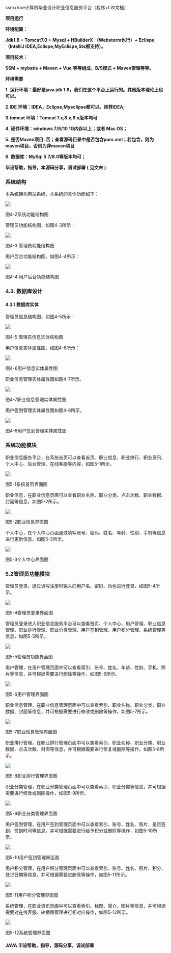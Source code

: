 ssm+Vue计算机毕业设计职业信息服务平台（程序+LW文档）

**项目运行**

**环境配置：**

**Jdk1.8 + Tomcat7.0 + Mysql + HBuilderX** **（Webstorm也行）+ Eclispe（IntelliJ
IDEA,Eclispe,MyEclispe,Sts都支持）。**

**项目技术：**

**SSM + mybatis + Maven + Vue** **等等组成，B/S模式 + Maven管理等等。**

**环境需要**

**1.** **运行环境：最好是java jdk 1.8，我们在这个平台上运行的。其他版本理论上也可以。**

**2.IDE** **环境：IDEA，Eclipse,Myeclipse都可以。推荐IDEA;**

**3.tomcat** **环境：Tomcat 7.x,8.x,9.x版本均可**

**4.** **硬件环境：windows 7/8/10 1G内存以上；或者 Mac OS；**

**5.** **是否Maven项目: 否；查看源码目录中是否包含pom.xml；若包含，则为maven项目，否则为非maven项目**

**6.** **数据库：MySql 5.7/8.0等版本均可；**

**毕设帮助，指导，本源码分享，调试部署** **(** **见文末** **)**

### 系统结构

本系统架构网站系统，本系统的具体功能如下：

![](./res/2155d1b5f26f41c6a81e4b5f97a1d007.png)

图4-2系统功能结构图

管理员功能结构图，如图4-3所示：

![](./res/dd44dd52f4884abe9397862e2dfb23dc.png)

图4-3 管理员功能结构图

用户后台功能结构图，如图4-4所示：

![](./res/dd1d8401b4b94176ab25c824640ef4d5.png)

图4-4 用户后台功能结构图

### 4.3. 数据库设计

#### 4.3.1 数据库实体

管理员信息结构图，如图4-5所示：

![](./res/789c0926c43a46f088bc00eb1b3c9184.png)

图4-5 管理员信息实体结构图

用户信息实体属性图，如图4-6所示：

![](./res/ea5e7b2ea5a740bfb0adc1101b806078.png)

图4-6用户信息实体属性图

职业信息管理实体属性图如图4-7所示。

![](./res/582b736f607e43e9897099aac6751b2b.png)

图4-7职业信息管理实体属性图

用户签到管理实体属性图如图4-8所示。

![](./res/79d09b3af78c4f0c814c40cb602e5df1.png)

图4-8用户签到管理实体属性图

### 系统功能模块

职业信息服务平台，在系统首页可以查看首页、职业信息、职业排行、职业资讯、个人中心、后台管理、在线客服等内容，如图5-1所示。

![](./res/73e4ac67a704448191c49e54e75a0022.png)

图5-1系统首页界面图

职业信息，在职业信息页面可以查看职业名称、职业分类、点击次数、职业数据、封面等信息，如图5-2所示。

![](./res/ef84767f63e14a71aa6dfef6ca9b8612.png)

图5-2职业信息界面图

个人中心，在个人中心页面通过填写账号、密码、姓名、年龄、性别、手机等信息进行更新信息，如图5-3所示。

![](./res/c85b30ef7853442589bc418ad1dda21a.png)

图5-3个人中心界面图

### 5.2管理员功能模块

管理员登录，通过填写注册时输入的用户名、密码、角色进行登录，如图5-4所示。

![](./res/b0a78046ab7a4650b100e69320fc4dc8.png)

图5-4管理员登录界面图

管理员登录进入职业信息服务平台可以查看首页、个人中心、用户管理、职业信息管理、职业排行管理、职业分类管理、用户签到管理、用户积分管理、系统管理等信息，如图5-5所示。

![](./res/52e0e184609c463a9f0ffd2040cd7e33.png)

图5-5管理员功能界面图

用户管理，在用户管理页面中可以查看索引、账号、姓名、年龄、性别、手机、照片等信息，并可根据需要进行删除等操作，如图5-6所示。

![](./res/0a0a1d3e90e9431bb0145b5fb8747d71.png)

图5-6用户管理界面图

职业信息管理，在职业信息管理页面中可以查看索引、职业名称、职业分类、职业数据、封面等信息，并可根据需要进行修改或删除等操作，如图5-7所示。

![](./res/2d6416615c3745cfa83761f8df009d72.png)

图5-7职业信息管理界面图

职业排行管理，在职业排行管理页面中可以查看索引、职业名称、职业分类、职业数据、点击次数、封面等信息，并可根据需要进行修复或删除等操作，如图5-8所示。

![](./res/f2bcfa5a59a941068723d2ab05689db7.png)

图5-8职业排行管理界面图

职业分类管理，在职业分类管理页面中可以查看索引、职业分类等信息，并可根据需要进行修改或删除操作，如图5-9所示。

![](./res/157d626cfe924c12802666f1127b41a9.png)

图5-9职业分类管理界面图

用户签到管理，在用户签到管理页面中可以查看索引、账号、姓名、照片、是否签到、签到时间等信息，并可根据需要进行给予积分或删除等操作，如图5-10所示。

![](./res/44f4f697dd344598a748dea374343ea7.png)

图5-10用户签到管理界面图

用户积分管理，在用户积分管理页面中可以查看索引、账号、姓名、照片、积分、登记日期等信息，并可根据需要进删除等操作，如图5-11所示。

![](./res/e7a2347ddb3e4c3cb8ca902d8c574ee0.png)

图5-11用户积分管理界面图

系统管理，在职业资讯页面中可以查看索引、标题、简介、图片等信息，并可根据需要对在线客服、轮播图管理进行相对应操作，如图5-12所示。

![](./res/8af0b192d4bc448b876651792a62ad15.png)

图5-12系统管理界面图

#### **JAVA** **毕设帮助，指导，源码分享，调试部署**

